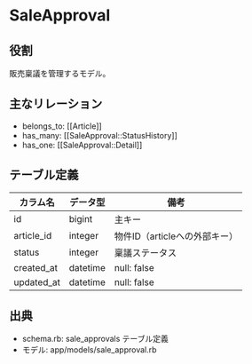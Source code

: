# SaleApproval

## 役割
販売稟議を管理するモデル。

## 主なリレーション
- belongs_to: [[Article]]
- has_many: [[SaleApproval::StatusHistory]]
- has_one: [[SaleApproval::Detail]]

## テーブル定義

| カラム名 | データ型 | 備考 |
|---|---|---|
| id | bigint | 主キー |
| article_id | integer | 物件ID（articleへの外部キー） |
| status | integer | 稟議ステータス |
| created_at | datetime | null: false |
| updated_at | datetime | null: false |

## 出典
- schema.rb: sale_approvals テーブル定義
- モデル: app/models/sale_approval.rb 